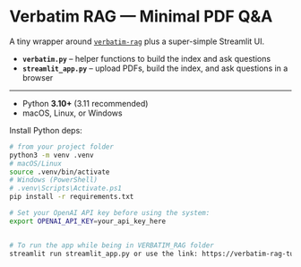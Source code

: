 # Verbatim RAG — Minimal PDF Q&A 

A tiny wrapper around [`verbatim-rag`](https://github.com/KRLabsOrg/verbatim-rag) plus a super-simple Streamlit UI.

- **`verbatim.py`** – helper functions to build the index and ask questions
- **`streamlit_app.py`** – upload PDFs, build the index, and ask questions in a browser

---

- Python **3.10+** (3.11 recommended)
- macOS, Linux, or Windows

Install Python deps:

```bash
# from your project folder
python3 -m venv .venv
# macOS/Linux
source .venv/bin/activate
# Windows (PowerShell)
# .venv\Scripts\Activate.ps1
pip install -r requirements.txt

# Set your OpenAI API key before using the system:
export OPENAI_API_KEY=your_api_key_here


# To run the app while being in VERBATIM_RAG folder
streamlit run streamlit_app.py or use the link: https://verbatim-rag-tuvshin-selenge.streamlit.app/
